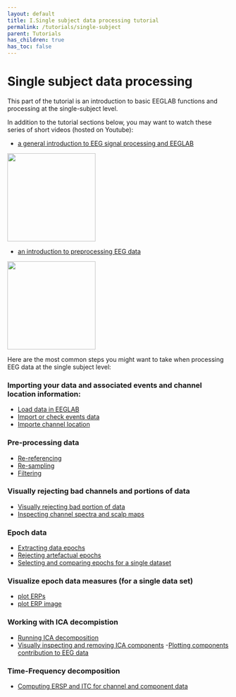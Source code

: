 ```yaml
---
layout: default
title: I.Single subject data processing tutorial
permalink: /tutorials/single-subject
parent: Tutorials
has_children: true
has_toc: false
---
```


Single subject data processing
================================
This part of the tutorial is an introduction to basic EEGLAB functions and processing at the single-subject level. 

In addition to the tutorial sections below, you may want to watch these series of short videos (hosted on Youtube):
- [a general introduction to EEG signal processing and EEGLAB](https://www.youtube.com/playlist?list=PLXc9qfVbMMN2NksmDeqizCI1z5DJBlqC6)


<a href="https://www.youtube.com/playlist?list=PLXc9qfVbMMN2NksmDeqizCI1z5DJBlqC6"><img align="center" width="200" height="200" src= "{{ site.baseurl }}/assets/images/ICAintro2.png"></a>

 
- [an introduction to preprocessing EEG data](https://www.youtube.com/playlist?list=PLXc9qfVbMMN1ZS3sU2xT2hhfB5PAmuNae)

<a href="https://www.youtube.com/playlist?list=PLXc9qfVbMMN1ZS3sU2xT2hhfB5PAmuNae"><img align="center" width="200" height="200" src= "{{ site.baseurl }}/assets/images/ICApreproc.png"></a>


Here are the most common steps you might want to take when processing EEG data at the single subject level:

### Importing your data and associated events and channel location information:

- [Load data in EEGLAB](/tutorials/single-subject/loading-data-in-EEGLAB)
- [Import or check events data]()
- [Importe channel location](/tutorials/single-subject/channel-locations)

### Pre-processing data
- [Re-referencing](/tutorials/single-subject/preprocessing-tools.html#re-referencing-the-data)
- [Re-sampling](/tutorials/single-subject/preprocessing-tools.html#changing-the-data-sampling-rate)
- [Filtering](/tutorials/single-subject/preprocessing-tools.html#filtering-the-data)

### Visually rejecting bad channels and portions of data
- [Visually rejecting bad portion of data](/tutorials/single-subject/loading-data-in-EEGLAB#rejecting-data)
- [Inspecting channel spectra and scalp maps](/tutorials/single-subject/plotting-channel-spectra-and-maps)

### Epoch data 
- [Extracting data epochs](/tutorials/single-subject/extracting-data-epochs) 
- [Rejecting artefactual epochs]()
- [Selecting and comparing epochs for a single dataset](/tutorials/single-subject/selecting-data-epochs-and-comparing)

### Visualize epoch data measures (for a single data set)
- [plot ERPs](/tutorials/single-subject/data-averaging)
- [plot ERP image](/tutorials/single-subject/plotting-erp-images)

### Working with ICA decompistion
- [Running ICA decomposition](/tutorials/single-subject/decomposing-data-using-ICA)
- [Visually inspecting and removing ICA components](/tutorials/single-subject/inspecting-ica-comp.html)
-[Plotting components contribution to EEG data]( /tutorials/single-subject/working-with-ICA-components)

### Time-Frequency decomposition
- [Computing ERSP and ITC for channel and component data](/tutorials/single-subject/time-frequency-decomposition)
